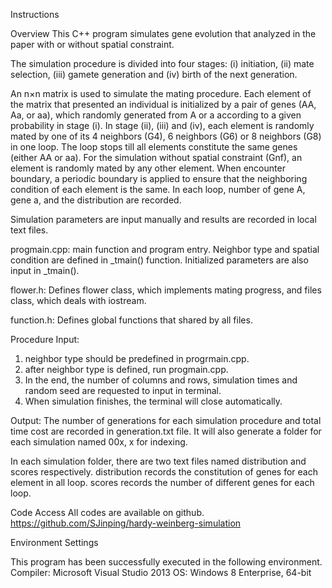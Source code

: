 Instructions

Overview
This C++ program simulates gene evolution that analyzed in the paper with or without spatial constraint.

The simulation procedure is divided into four stages: (i) initiation, (ii) mate selection, (iii) gamete generation and (iv) birth of the next generation.

An n×n matrix is used to simulate the mating procedure. Each element of the matrix that presented an individual is initialized by a pair of genes (AA, Aa, or aa), which randomly generated from A or a according to a given probability in stage (i). In stage (ii), (iii) and (iv), each element is randomly mated by one of its 4 neighbors (G4), 6 neighbors (G6) or 8 neighbors (G8) in one loop. The loop stops till all elements constitute the same genes (either AA or aa). For the simulation without spatial constraint (Gnf), an element is randomly mated by any other element. When encounter boundary, a periodic boundary is applied to ensure that the neighboring condition of each element is the same. In each loop, number of gene A, gene a, and the distribution are recorded.

Simulation parameters are input manually and results are recorded in local text files.

progmain.cpp: 
main function and program entry. Neighbor type and spatial condition are defined in _tmain() function. Initialized parameters are also input in _tmain().

flower.h: 
Defines flower class, which implements mating progress, and files class, which deals with iostream.

function.h: 
Defines global functions that shared by all files.

Procedure
Input:
1. neighbor type should be predefined in progrmain.cpp.
2. after neighbor type is defined, run progmain.cpp.
3. In the end, the number of columns and rows, simulation times and random seed are requested to input in terminal.
4. When simulation finishes, the terminal will close automatically.

Output:
The number of generations for each simulation procedure and total time cost are recorded in generation.txt file. It will also generate a folder for each simulation named 00x, x for indexing. 

In each simulation folder, there are two text files named distribution and scores respectively.   distribution records the constitution of genes for each element in all loop. scores records the number of different genes for each loop.

Code Access
All codes are available on github.
https://github.com/SJinping/hardy-weinberg-simulation

Environment Settings

This program has been successfully executed in the following environment.
Compiler: Microsoft Visual Studio 2013
OS: Windows 8 Enterprise, 64-bit

